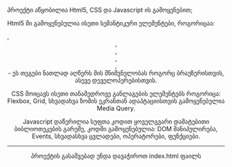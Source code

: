 პროექტი აწყობილია Html5, CSS და Javascript ის გამოყენებით;

Html5 ში გამოყენებულია ისეთი სემანტიკური ელემენტები, როგორიცაა: <nav>, <header>, <main>, <article>, <aside>, <footer> - ეს თეგები ნათლად აღწერს მის მნიშვნელობას როგორც ბრაუზერისთვის, ასევე დეველოპერებისთვის.

CSS მოიცავს ისეთი თანამედროვე განლაგების ელემენტებს როგორიცა: Flexbox, Grid, სხვადახვა ზომის ეკრანთან ადაპტაციისთვის გამოყენებულია Media Query.

Javascript დაწერილია სუფთა კოდით ყოველგვარი დამატებითი ბიბლიოთეკების გარეშე, კოდში გამოყენებულია: DOM მანიპულირება, Events, სხვადასხვა ცვლადები, ოპერატორები, ფუნქციები.  

----------------------------------------------------------

პროექტის გასაშვებად უნდა დავაჭიროთ index.html ფაილს